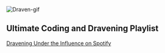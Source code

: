 ![Draven-gif](draven-lol.gif)
## Ultimate Coding and Dravening Playlist
[Dravening Under the Influence on Spotify](https://open.spotify.com/playlist/07fMnEIvRm6Ec9lFuakoWU?si=80614bcaf0f04bdc)

<!--
**jouchuki/jouchuki** is a ✨ _special_ ✨ repository because its `README.md` (this file) appears on your GitHub profile.

Here are some ideas to get you started:

- 🔭 I’m currently working on ...
- 🌱 I’m currently learning ...
- 👯 I’m looking to collaborate on ...
- 🤔 I’m looking for help with ...
- 💬 Ask me about ...
- 📫 How to reach me: ...
- 😄 Pronouns: ...
- ⚡ Fun fact: ...
-->
